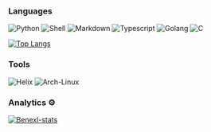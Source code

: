 ### Languages

![Python](https://img.shields.io/badge/-Python-05122A?style=flat&logo=python) 
![Shell](https://img.shields.io/badge/Shell-05122A?style=flat&logo=gnu-bash&logoColor=white)
![Markdown](https://img.shields.io/badge/-Markdown-05122A?style=flat&logo=markdown)
![Typescript](https://img.shields.io/badge/Typescript-05122A?style=flat&logo=typescript)
![Golang](https://img.shields.io/badge/-Golang-05122A?style=flat&logo=go)
![C](https://img.shields.io/badge/--05122A?style=flat&logo=c)

[![Top Langs](https://github-readme-stats.vercel.app/api/top-langs/?username=Benexl&show_icons=true&theme=radical&layout=compact&langs_count=12)](https://github.com/anuraghazra/github-readme-stats)

### Tools

![Helix](https://img.shields.io/badge/-Helix-05122A?style=flat&logo=helix)
![Arch-Linux](https://img.shields.io/badge/-ArchLinux-05122A?style=flat&logo=archlinux)


### Analytics ⚙️

[![Benexl-stats](https://github-readme-stats.vercel.app/api?username=Benexl&show_icons=true&theme=radical)](https://github.com/anuraghazra/github-readme-stats)
